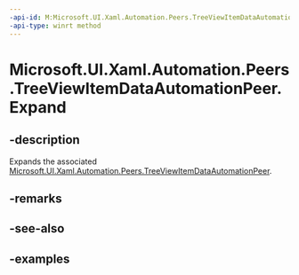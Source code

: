 ```yaml
---
-api-id: M:Microsoft.UI.Xaml.Automation.Peers.TreeViewItemDataAutomationPeer.Expand
-api-type: winrt method
---
```


# Microsoft.UI.Xaml.Automation.Peers.TreeViewItemDataAutomationPeer.Expand

<!--
public void Expand ();
-->

## -description

Expands the associated [Microsoft.UI.Xaml.Automation.Peers.TreeViewItemDataAutomationPeer](treeviewitemdataautomationpeer.md).  

## -remarks

## -see-also

## -examples
